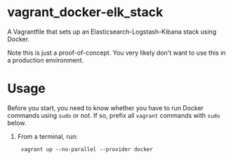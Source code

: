 # vagrant_docker-elk_stack

A Vagrantfile that sets up an Elasticsearch-Logstash-Kibana stack using Docker.

Note this is just a proof-of-concept. You very likely don't want to use this in a production environment.

# Usage

Before you start, you need to know whether you have to run Docker commands using `sudo` or not. If so, prefix all `vagrant` commands with `sudo` below.

1. From a terminal, run:

        vagrant up --no-parallel --provider docker

